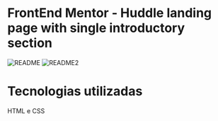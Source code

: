 
# FrontEnd Mentor - Huddle landing page with single introductory section

![README](https://github.com/israelkg/quest-html-css/assets/159387743/01bbb48f-dc54-420e-ab42-af24634907d9)
![README2](https://github.com/israelkg/quest-html-css/assets/159387743/66166aeb-281b-44f2-9eb5-cc6e50688001)

# Tecnologias utilizadas
HTML e CSS
